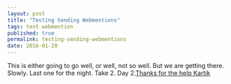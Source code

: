 ```yaml
---
layout: post
title: "Testing Sending Webmentions"
tags: test webmention
published: true
permalink: testing-sending-webmentions
date: 2016-01-20
---
```


This is either going to go well, or well, not so well. But we are getting there. Slowly.  Last one for the night. Take 2. Day 2.<a href="https://kartikprabhu.com/notes/test-note-totally-te" class="u-in-reply-to">Thanks for the help Kartik</a>
